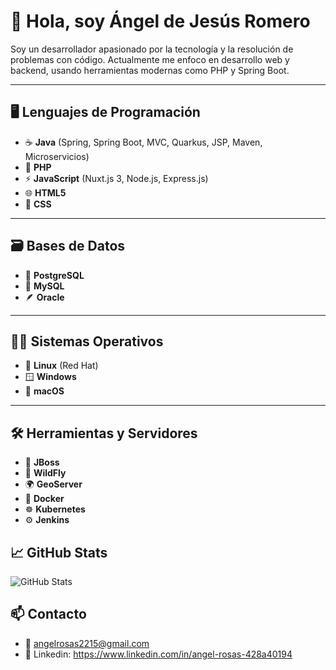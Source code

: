 # 👋 Hola, soy Ángel de Jesús Romero

Soy un desarrollador apasionado por la tecnología y la resolución de problemas con código. Actualmente me enfoco en desarrollo web y backend, usando herramientas modernas como PHP y Spring Boot.

---

## 🖥️ Lenguajes de Programación

- ☕ **Java** (Spring, Spring Boot, MVC, Quarkus, JSP, Maven, Microservicios)
- 🐘 **PHP**
- ⚡ **JavaScript** (Nuxt.js 3, Node.js, Express.js)
- 🌐 **HTML5**
- 🎨 **CSS**

---

## 🗃️ Bases de Datos

- 🐘 **PostgreSQL**
- 🐬 **MySQL**
- 🪶 **Oracle**

---

## 🧑‍💻 Sistemas Operativos

- 🐧 **Linux** (Red Hat)
- 🪟 **Windows**
- 🍎 **macOS**

---

## 🛠️ Herramientas y Servidores

- 🧱 **JBoss**
- 🐺 **WildFly**
- 🌍 **GeoServer**
- 🐳 **Docker**
- ☸️ **Kubernetes**
- ⚙️ **Jenkins**

## 📈 GitHub Stats

![GitHub Stats](https://github-readme-stats.vercel.app/api?username=Angel-Romero23&show_icons=true&theme=radical)

## 📫 Contacto

- 📧 angelrosas2215@gmail.com 
- 💼 Linkedin: https://www.linkedin.com/in/angel-rosas-428a40194

